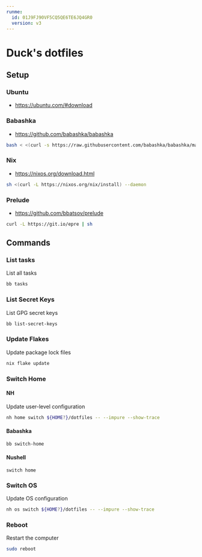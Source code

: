 ```yaml
---
runme:
  id: 01J9FJ90VF5CQ5QE6TE6JQ4GR0
  version: v3
---
```


# Duck's dotfiles

## Setup

### Ubuntu

- https://ubuntu.com/#download

### Babashka

- https://github.com/babashka/babashka

```sh
bash < <(curl -s https://raw.githubusercontent.com/babashka/babashka/master/install)
```

### Nix

- https://nixos.org/download.html

```sh
sh <(curl -L https://nixos.org/nix/install) --daemon
```

### Prelude

- https://github.com/bbatsov/prelude

```sh
curl -L https://git.io/epre | sh
```

## Commands

### List tasks

List all tasks

```sh {"id":"01J9FJBMKK4X3G3KXBJSKAYT27","name":"tasks"}
bb tasks
```

### List Secret Keys

List GPG secret keys

```sh {"id":"01J9FJC4985HK894NR72G3730R","interpreter":"","name":"list-secret-keys"}
bb list-secret-keys
```

### Update Flakes

Update package lock files

```sh {"id":"01JBQ87VEQZV4YCB22HYQEHGFS","name":"update-flakes"}
nix flake update
```

### Switch Home

#### NH

Update user-level configuration

```sh {"name":"switch-home"}
nh home switch ${HOME?}/dotfiles -- --impure --show-trace
```

#### Babashka

```sh
bb switch-home
```

#### Nushell

```nushell
switch home
```

### Switch OS

Update OS configuration

```sh {"name":"switch-os"}
nh os switch ${HOME?}/dotfiles -- --impure --show-trace
```

### Reboot

Restart the computer

```sh {"name": "reboot"}
sudo reboot
```

